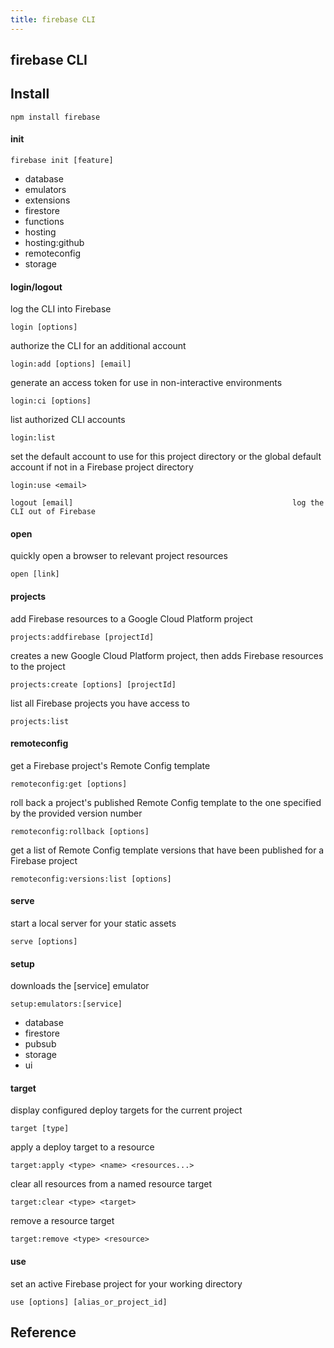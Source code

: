 ```yaml
---
title: firebase CLI
---
```


## firebase CLI

## Install

```
npm install firebase
```


#### init

```
firebase init [feature]
```

- database
- emulators
- extensions
- firestore
- functions
- hosting
- hosting:github
- remoteconfig
- storage

#### login/logout

log the CLI into Firebase

```
login [options]
```

authorize the CLI for an additional account

```
login:add [options] [email]
```

generate an access token for use in non-interactive environments

```
login:ci [options]
```

list authorized CLI accounts

```
login:list
```

set the default account to use for this project directory or the global default account if not in a Firebase project directory

```
login:use <email>
```


```
logout [email]                                                 log the CLI out of Firebase
```

#### open

quickly open a browser to relevant project resources

```
open [link]
```

#### projects
add Firebase resources to a Google Cloud Platform project

```
projects:addfirebase [projectId]
```

creates a new Google Cloud Platform project, then adds Firebase resources to the project

```
projects:create [options] [projectId]

```

list all Firebase projects you have access to

```
projects:list
```

#### remoteconfig

get a Firebase project's Remote Config template

```
remoteconfig:get [options]
```

roll back a project's published Remote Config template to the one specified by the provided version number

```
remoteconfig:rollback [options]
```

get a list of Remote Config template versions that have been published for a Firebase project

```
remoteconfig:versions:list [options]
```

#### serve

start a local server for your static assets

```
serve [options]
```

#### setup

downloads the [service] emulator

```
setup:emulators:[service]
```

- database
- firestore
- pubsub
- storage
- ui


#### target

display configured deploy targets for the current project

```
target [type]

```

apply a deploy target to a resource

```
target:apply <type> <name> <resources...>
```

clear all resources from a named resource target

```
target:clear <type> <target>
```

remove a resource target

```
target:remove <type> <resource>
```

#### use

set an active Firebase project for your working directory

```
use [options] [alias_or_project_id]
```


## Reference

